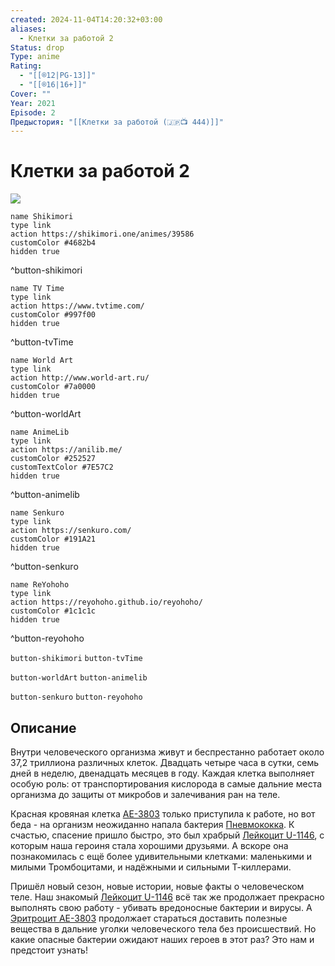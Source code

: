 ```yaml
---
created: 2024-11-04T14:20:32+03:00
aliases:
  - Клетки за работой 2
Status: drop
Type: anime
Rating:
  - "[[®️12|PG-13]]"
  - "[[®️16|16+]]"
Cover: ""
Year: 2021
Episode: 2
Предыстория: "[[Клетки за работой (🇯🇵📺 444)]]"
---
```


# Клетки за работой 2

![](https://nyaa.shikimori.one/uploads/poster/animes/39586/c44c22a29abc25365e157cc666b65753.jpeg)

```button
name Shikimori
type link
action https://shikimori.one/animes/39586
customColor #4682b4
hidden true
```
^button-shikimori

```button
name TV Time
type link
action https://www.tvtime.com/
customColor #997f00
hidden true
```
^button-tvTime

```button
name World Art
type link
action http://www.world-art.ru/
customColor #7a0000
hidden true
```
^button-worldArt

```button
name AnimeLib
type link
action https://anilib.me/
customColor #252527
customTextColor #7E57C2
hidden true
```
^button-animelib

```button
name Senkuro
type link
action https://senkuro.com/
customColor #191A21
hidden true
```
^button-senkuro

```button
name ReYohoho
type link
action https://reyohoho.github.io/reyohoho/
customColor #1c1c1c
hidden true
```
^button-reyohoho

`button-shikimori` `button-tvTime`

`button-worldArt` `button-animelib`

`button-senkuro` `button-reyohoho`

## Описание

Внутри человеческого организма живут и беспрестанно работает около 37,2 триллиона различных клеток. Двадцать четыре часа в сутки, семь дней в неделю, двенадцать месяцев в году. Каждая клетка выполняет особую роль: от транспортирования кислорода в самые дальние места организма до защиты от микробов и залечивания ран на теле.

Красная кровяная клетка [AE-3803](https://shikimori.one/characters/142628-sekkekkyuu-ae3803) только приступила к работе, но вот беда - на организм неожиданно напала бактерия [Пневмококка](https://shikimori.one/characters/163752-haien-kyuukin). К счастью, спасение пришло быстро, это был храбрый [Лейкоцит U-1146](https://shikimori.one/characters/141397-hakkekkyuu-u-1146), с которым наша героиня стала хорошими друзьями. А вскоре она познакомилась с ещё более удивительными клетками: маленькими и милыми Тромбоцитами, и надёжными и сильными Т-киллерами.

Пришёл новый сезон, новые истории, новые факты о человеческом теле. Наш знакомый [Лейкоцит U-1146](https://shikimori.one/characters/141397-hakkekkyuu-u-1146) всё так же продолжает прекрасно выполнять свою работу - убивать вредоносные бактерии и вирусы. А [Эритроцит AE-3803](https://shikimori.one/characters/142628-sekkekkyuu-ae3803) продолжает стараться доставить полезные вещества в дальние уголки человеческого тела без происшествий. Но какие опасные бактерии ожидают наших героев в этот раз? Это нам и предстоит узнать!
